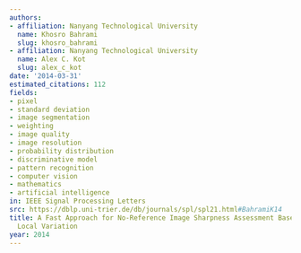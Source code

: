 ```yaml
---
authors:
- affiliation: Nanyang Technological University
  name: Khosro Bahrami
  slug: khosro_bahrami
- affiliation: Nanyang Technological University
  name: Alex C. Kot
  slug: alex_c_kot
date: '2014-03-31'
estimated_citations: 112
fields:
- pixel
- standard deviation
- image segmentation
- weighting
- image quality
- image resolution
- probability distribution
- discriminative model
- pattern recognition
- computer vision
- mathematics
- artificial intelligence
in: IEEE Signal Processing Letters
src: https://dblp.uni-trier.de/db/journals/spl/spl21.html#BahramiK14
title: A Fast Approach for No-Reference Image Sharpness Assessment Based on Maximum
  Local Variation
year: 2014
---
```

